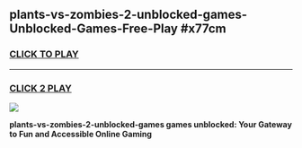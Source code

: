 
## plants-vs-zombies-2-unblocked-games-Unblocked-Games-Free-Play #x77cm
<h3>
<a href="https://us.freeplayer.one?title=plants-vs-zombies-2-unblocked-games&ref=9M">CLICK TO PLAY</a></h3>
<hr>

<h3>
<a href="https://us.freeplayer.one?title=plants-vs-zombies-2-unblocked-games&ref=9M">CLICK 2 PLAY</a>
  
</h3>

<a href="https://us.freeplayer.one?title=plants-vs-zombies-2-unblocked-games&ref=9M"><img src="https://clearcache.store/games.png"></a>


**plants-vs-zombies-2-unblocked-games games unblocked: Your Gateway to Fun and Accessible Online Gaming**
